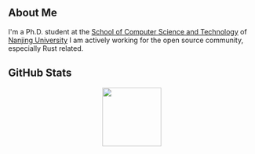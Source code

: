 ## About Me
I'm a Ph.D. student at the [School of Computer Science and Technology](https://cs.nju.edu.cn/cs_en/) of [Nanjing University](https://njunju.nju.edu.cn/EN/main.htm)
I am actively working for the open source community, especially Rust related.


## GitHub Stats
<div align="center">
  <img height="120em" src="https://github-readme-stats.vercel.app/api?username=xizheyin&show_icons=true&theme=tokyonight&count_private=true&rank_icon=github&rank_icon=github" />
</div>

